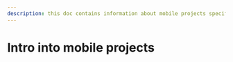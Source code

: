 ```yaml
---
description: this doc contains information about mobile projects specifics
---
```


# Intro into mobile projects

